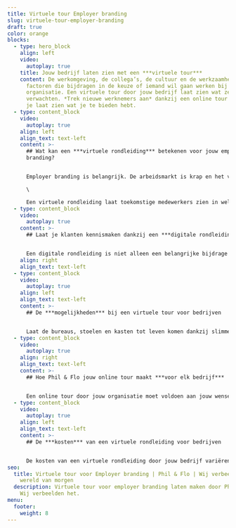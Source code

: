 ```yaml
---
title: Virtuele tour Employer branding
slug: virtuele-tour-employer-branding
draft: true
color: orange
blocks:
  - type: hero_block
    align: left
    video:
      autoplay: true
    title: Jouw bedrijf laten zien met een ***virtuele tour***
    content: De werkomgeving, de collega’s, de cultuur en de werkzaamheden. Allemaal
      factoren die bijdragen in de keuze of iemand wil gaan werken bij jouw
      organisatie. Een virtuele tour door jouw bedrijf laat zien wat ze mogen
      verwachten. *Trek nieuwe werknemers aan* dankzij een online tour waarbij
      je laat zien wat je te bieden hebt.
  - type: content_block
    video:
      autoplay: true
    align: left
    align_text: text-left
    content: >-
      ## Wat kan een ***virtuele rondleiding*** betekenen voor jouw employer
      branding?


      Employer branding is belangrijk. De arbeidsmarkt is krap en het vinden van goed personeel is moeilijk. Jij wilt natuurlijk alleen de beste medewerkers. Een virtuele rondleiding door het bedrijf laat de toekomstige medewerker de sfeer proeven. Misschien haal je zelfs die medewerker over die nog twijfelt om de overstap te maken. \

      \

      Een virtuele rondleiding laat toekomstige medewerkers zien in welke werkomgeving zij aan de slag mogen. Zo kunnen zij een betere keuze maken of het bedrijf past bij hen. Het is geen statische video waarin medewerkers vertellen, maar ze kunnen interactief deelnemen dankzij deze video.
  - type: content_block
    video:
      autoplay: true
    content: >-
      ## Laat je klanten kennismaken dankzij een ***digitale rondleiding***


      Een digitale rondleiding is niet alleen een belangrijke bijdrage voor employer branding, ook klanten bekijken graag deze video’s. Ze krijgen een idee van de cultuur en of zij graag met jullie willen samenwerken. Je wilt graag klant zijn bij een bedrijf waar je thuis voelt. Met de digitale rondleiding geef je ook jouw leads en klanten een kijkje achter de schermen. Laat zien hoe jullie te werk gaan en straal vertrouwen uit!
    align: right
    align_text: text-left
  - type: content_block
    video:
      autoplay: true
    align: left
    align_text: text-left
    content: >-
      ## De ***mogelijkheden*** bij een virtuele tour voor bedrijven


      Laat de bureaus, stoelen en kasten tot leven komen dankzij slimme techniek. In een virtuele tour kun je met behulp van *[video](https://www.philenflo.nl/oplossingen/video-laten-maken/)*, *[animatie](https://www.philenflo.nl/oplossingen/animatie-laten-maken/)* en *[virtual reality](https://www.philenflo.nl/oplossingen/virtual-reality/)* een echte beleving maken van jouw organisatie. De video wordt geschikt gemaakt voor het device dat jouw doelgroep gebruikt. Denk hierbij aan tablets, desktops of smartphones.
  - type: content_block
    video:
      autoplay: true
    align: right
    align_text: text-left
    content: >-
      ## Hoe Phil & Flo jouw online tour maakt ***voor elk bedrijf***


      Een online tour door jouw organisatie moet voldoen aan jouw wensen en eisen. Daarom start het proces met het stellen van doelen. Wat wil je bereiken en vooral wie wil je bereiken? Aan de hand van een creatieve sessie wordt alles uitgewerkt. Vervolgens wordt het script en draaiboek uitgewerkt. Ben jij akkoord? Dan kan het filmen beginnen! Na opname ontvang je een ruwe versie. Aan de hand van jouw feedback wordt een definitieve versie uitgewerkt.
  - type: content_block
    video:
      autoplay: true
    align: left
    align_text: text-left
    content: >-
      ## De ***kosten*** van een virtuele rondleiding voor bedrijven


      De kosten van een virtuele rondleiding door jouw bedrijf variëren. Alle kosten zijn afhankelijk van de wensen. Vraag een **vrijblijvende offerte** aan en je ontvang een eerlijke prijsopgave. Geef gerust aan wat je wensen zijn, dan werken onze experts direct een concept uit dat past bij jou.
seo:
  title: Virtuele tour voor Employer branding | Phil & Flo | Wij verbeelden de
    wereld van morgen
  description: Virtuele tour voor employer branding laten maken door Phil & Flo.
    Wij verbeelden het.
menu:
  footer:
    weight: 8
---
```

